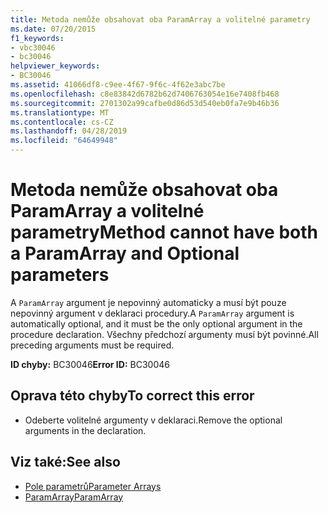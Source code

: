 ```yaml
---
title: Metoda nemůže obsahovat oba ParamArray a volitelné parametry
ms.date: 07/20/2015
f1_keywords:
- vbc30046
- bc30046
helpviewer_keywords:
- BC30046
ms.assetid: 41066df8-c9ee-4f67-9f6c-4f62e3abc7be
ms.openlocfilehash: c8e83842d6782b62d7406763054e16e7408fb468
ms.sourcegitcommit: 2701302a99cafbe0d86d53d540eb0fa7e9b46b36
ms.translationtype: MT
ms.contentlocale: cs-CZ
ms.lasthandoff: 04/28/2019
ms.locfileid: "64649948"
---
```

# <a name="method-cannot-have-both-a-paramarray-and-optional-parameters"></a><span data-ttu-id="4fc29-102">Metoda nemůže obsahovat oba ParamArray a volitelné parametry</span><span class="sxs-lookup"><span data-stu-id="4fc29-102">Method cannot have both a ParamArray and Optional parameters</span></span>
<span data-ttu-id="4fc29-103">A `ParamArray` argument je nepovinný automaticky a musí být pouze nepovinný argument v deklaraci procedury.</span><span class="sxs-lookup"><span data-stu-id="4fc29-103">A `ParamArray` argument is automatically optional, and it must be the only optional argument in the procedure declaration.</span></span> <span data-ttu-id="4fc29-104">Všechny předchozí argumenty musí být povinné.</span><span class="sxs-lookup"><span data-stu-id="4fc29-104">All preceding arguments must be required.</span></span>  
  
 <span data-ttu-id="4fc29-105">**ID chyby:** BC30046</span><span class="sxs-lookup"><span data-stu-id="4fc29-105">**Error ID:** BC30046</span></span>  
  
## <a name="to-correct-this-error"></a><span data-ttu-id="4fc29-106">Oprava této chyby</span><span class="sxs-lookup"><span data-stu-id="4fc29-106">To correct this error</span></span>  
  
- <span data-ttu-id="4fc29-107">Odeberte volitelné argumenty v deklaraci.</span><span class="sxs-lookup"><span data-stu-id="4fc29-107">Remove the optional arguments in the declaration.</span></span>  
  
## <a name="see-also"></a><span data-ttu-id="4fc29-108">Viz také:</span><span class="sxs-lookup"><span data-stu-id="4fc29-108">See also</span></span>

- [<span data-ttu-id="4fc29-109">Pole parametrů</span><span class="sxs-lookup"><span data-stu-id="4fc29-109">Parameter Arrays</span></span>](../../visual-basic/programming-guide/language-features/procedures/parameter-arrays.md)
- [<span data-ttu-id="4fc29-110">ParamArray</span><span class="sxs-lookup"><span data-stu-id="4fc29-110">ParamArray</span></span>](../../visual-basic/language-reference/modifiers/paramarray.md)
